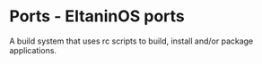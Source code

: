 # Ports - EltaninOS ports

A build system that uses rc scripts to
build, install and/or package applications.
